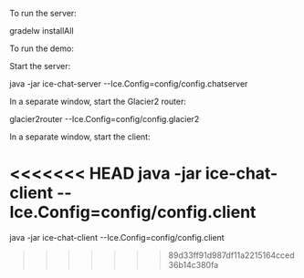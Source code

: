 To run the server:

gradelw installAll

To run the demo:

Start the server:

java -jar ice-chat-server --Ice.Config=config/config.chatserver

In a separate window, start the Glacier2 router:

glacier2router --Ice.Config=config/config.glacier2

In a separate window, start the client:

<<<<<<< HEAD
java -jar ice-chat-client --Ice.Config=config/config.client
=======
java -jar ice-chat-client --Ice.Config=config/config.client
>>>>>>> 89d33ff91d987df11a2215164cced36b14c380fa
